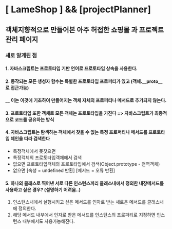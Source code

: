 <h1> [ LameShop ] && [projectPlanner] </h1>
<h2>객체지향적으로 만들어본 아주 허접한 쇼핑몰  과  프로젝트 관리 페이지 </h2>

<h3>새로 알게된 점</h3>
<h4>1. 자바스크립트는 프로토타입 기반 언어로 프로토타입 상속을 사용한다.</h4>

<h4>2. 동작되는 모든 생성자 함수는 특별한 프로토타입 프로퍼티가 있고 (객체.__proto__ 로 접근가능)</h4>
<h4>__ 이는 이것에 기초하여 만들어지는 객체 자체의 프로퍼티나 메서드로 추가되지 않는다.</h4>

<h4>3. 프로토타입 또한 객체로 모든 객체는 프로토타입을 가진다 => 자바스크립트가 최종적으로 코드를 공유하는 방식 </h4>
<h4>4. 자바스크립트는 탐색하는 객체에서 찾을 수 없는 특정 프로퍼티나 메서드를 프로토타입 체인을 따라 검색한다</h4>
<ul> 
  <li>특정객체에서 못찾으면</li> 
  <li>특정객체의 프로토타입객체에서 검색</li>
  <li>없으면 프로토타입객체의 프로토타입에서 검색(Object.prototype - 전역객체)</li>
  <li>없으면 [속성 = undefined 반환] [메서드 = 오류 반환]</li>
</ul>  
<h4>5. 하나의 클래스로 찍어낸 서로 다른 인스턴스끼리 클래스내에서 정의한 내장메서드를 사용하고 싶은 경우? (설명하기 어려움..) </h4>
<ol>
  <li>인스턴스내에서 실행시키고 싶은 메서드를 인자로 받는 새로운 메서드를 클래스내에 정의한다.</li>
  <li>해당 메서드 내부에서 인자로 받은 메서드를 인스턴스의 프로퍼티로 지정하면 인스턴스 내부에서도 사용가능해진다.</li>
</ol>


